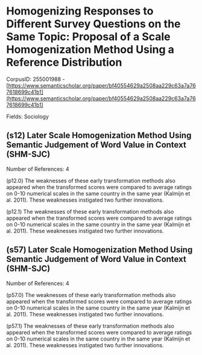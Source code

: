 # Homogenizing Responses to Different Survey Questions on the Same Topic: Proposal of a Scale Homogenization Method Using a Reference Distribution

CorpusID: 255001988 - [https://www.semanticscholar.org/paper/bf40554629a2508aa229c63a7a767618699c41b1](https://www.semanticscholar.org/paper/bf40554629a2508aa229c63a7a767618699c41b1)

Fields: Sociology

## (s12) Later Scale Homogenization Method Using Semantic Judgement of Word Value in Context (SHM-SJC)
Number of References: 4

(p12.0) The weaknesses of these early transformation methods also appeared when the transformed scores were compared to average ratings on 0-10 numerical scales in the same country in the same year (Kalmijn et al. 2011). These weaknesses instigated two further innovations.

(p12.1) The weaknesses of these early transformation methods also appeared when the transformed scores were compared to average ratings on 0-10 numerical scales in the same country in the same year (Kalmijn et al. 2011). These weaknesses instigated two further innovations.
## (s57) Later Scale Homogenization Method Using Semantic Judgement of Word Value in Context (SHM-SJC)
Number of References: 4

(p57.0) The weaknesses of these early transformation methods also appeared when the transformed scores were compared to average ratings on 0-10 numerical scales in the same country in the same year (Kalmijn et al. 2011). These weaknesses instigated two further innovations.

(p57.1) The weaknesses of these early transformation methods also appeared when the transformed scores were compared to average ratings on 0-10 numerical scales in the same country in the same year (Kalmijn et al. 2011). These weaknesses instigated two further innovations.
